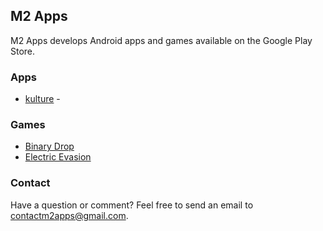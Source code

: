 ## M2 Apps

M2 Apps develops Android apps and games available on the Google Play Store.

### Apps

* [kulture](https://mmore21.github.io/m2_apps/kulture/) - 

### Games

* [Binary Drop](https://mmore21.github.io/m2_apps/binary_drop/)
* [Electric Evasion](https://mmore21.github.io/m2_apps/electric_evasion/)

### Contact

Have a question or comment? Feel free to send an email to contactm2apps@gmail.com.